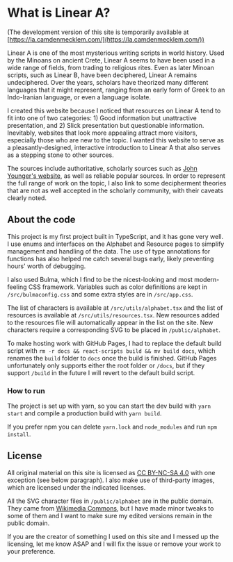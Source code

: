 # What is Linear A?

(The development version of this site is temporarily available at [https://la.camdenmecklem.com/](https://la.camdenmecklem.com/))

Linear A is one of the most mysterious writing scripts in world history. Used by the Minoans on ancient Crete, Linear A seems to have been used in a wide range of fields, from trading to religious rites. Even as later Minoan scripts, such as Linear B, have been deciphered, Linear A remains undeciphered. Over the years, scholars have theorized many different languages that it might represent, ranging from an early form of Greek to an Indo-Iranian language, or even a language isolate.

I created this website because I noticed that resources on Linear A tend to fit into one of two categories: 1) Good information but unattractive presentation, and 2) Slick presentation but questionable information. Inevitably, websites that look more appealing attract more visitors, especially those who are new to the topic. I wanted this website to serve as a pleasantly-designed, interactive introduction to Linear A that also serves as a stepping stone to other sources.

The sources include authoritative, scholarly sources such as [John Younger's website](https://people.ku.edu/~jyounger/LinearA/), as well as reliable popular sources. In order to represent the full range of work on the topic, I also link to some decipherment theories that are not as well accepted in the scholarly community, with their caveats clearly noted.

## About the code

This project is my first project built in TypeScript, and it has gone very well. I use enums and interfaces on the Alphabet and Resource pages to simplify management and handling of the data. The use of type annotations for functions has also helped me catch several bugs early, likely preventing hours' worth of debugging.

I also used Bulma, which I find to be the nicest-looking and most modern-feeling CSS framework. Variables such as color definitions are kept in ``/src/bulmaconfig.css`` and some extra styles are in ``/src/app.css``.

The list of characters is available at ``/src/utils/alphabet.tsx`` and the list of resources is available at ``/src/utils/resources.tsx``. New resources added to the resources file will automatically appear in the list on the site. New characters require a corresponding SVG to be placed in ``/public/alphabet``.

To make hosting work with GitHub Pages, I had to replace the default build script with ``rm -r docs && react-scripts build && mv build docs``, which renames the ``build`` folder to ``docs`` once the build is finished. GitHub Pages unfortunately only supports either the root folder or ``/docs``, but if they support ``/build`` in the future I will revert to the default build script.

### How to run

The project is set up with yarn, so you can start the dev build with ``yarn start`` and compile a production build with ``yarn build``.

If you prefer npm you can delete ``yarn.lock`` and ``node_modules`` and run ``npm install``.

## License

All original material on this site is licensed as [CC BY-NC-SA 4.0](https://creativecommons.org/licenses/by-nc-sa/4.0/) with one exception (see below paragraph). I also make use of third-party images, which are licensed under the indicated licenses.

All the SVG character files in ``/public/alphabet`` are in the public domain. They came from [Wikimedia Commons](https://commons.wikimedia.org/wiki/Category:Linear_A_signs), but I have made minor tweaks to some of them and I want to make sure my edited versions remain in the public domain.

If you are the creator of something I used on this site and I messed up the licensing, let me know ASAP and I will fix the issue or remove your work to your preference.
